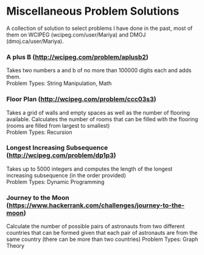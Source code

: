 # Miscellaneous Problem Solutions
A collection of solution to select problems I have done in the past, most of them on WCIPEG (wcipeg.com/user/Mariya) and DMOJ (dmoj.ca/user/Mariya).


### A plus B (http://wcipeg.com/problem/aplusb2)
Takes two numbers a and b of no more than 100000 digits each and adds them.  
Problem Types: String Manipulation, Math


### Floor Plan (http://wcipeg.com/problem/ccc03s3)
Takes a grid of walls and empty spaces as well as the number of flooring available. Calculates the number of rooms that can be filled with the flooring (rooms are filled from largest to smallest)  
Problem Types: Recursion


### Longest Increasing Subsequence (http://wcipeg.com/problem/dp1p3)
Takes up to 5000 integers and computes the length of the longest increasing subsequence (in the order provided)  
Problem Types: Dynamic Programming


### Journey to the Moon (https://www.hackerrank.com/challenges/journey-to-the-moon)
Calculate the number of possible pairs of astronauts from two different countries that can be formed given that each pair of astronauts are from the same country (there can be more than two countries)
Problem Types: Graph Theory
